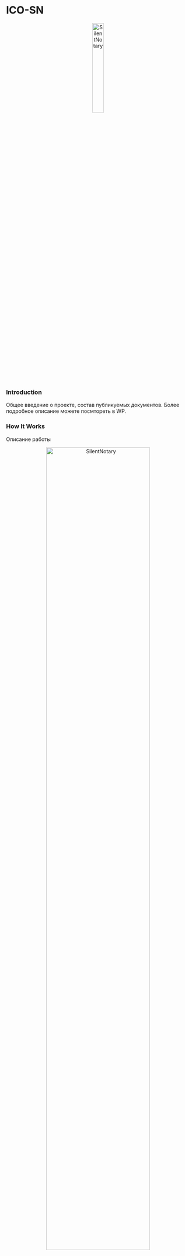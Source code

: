 # ICO-SN
<p align="center">
<img src="https://github.com/SilentNotary/ICO-SN/blob/master/logo_SN_png_256%D1%85256.png" width="25%" alt="SilentNotary">
</p>

### Introduction
Общее введение о проекте, состав публикуемых документов. Более подробное описание можете посмтореть в WP.

### How It Works
Описание работы
<p align="center">
<img src="https://github.com/SilentNotary/ICO-SN/blob/master/Shema_4.png" width="75%" alt="SilentNotary">
</p>

### Состав публикуемых документов


| Smartcontract| Description| Short | Tested | Note |
| -------- |:----:|:-----:|:------:| ---- |
| <a href="https://www.bitfinex.com" target="_blank">Bitfinex</a> | ✓ | ✓ | ✓ |



### Дисклаймер обращение.




